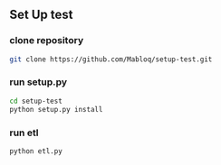 ## Set Up test

### clone repository
```bash
git clone https://github.com/Mabloq/setup-test.git
```

### run setup.py
```bash
cd setup-test
python setup.py install
```

### run etl
```bash
python etl.py
```